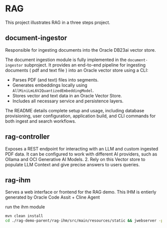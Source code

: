 # RAG

This project illustrates RAG in a three steps project.


## document-ingestor
Responsible for ingesting documents into the Oracle DB23ai vector store. 

The document ingestion module is fully implemented in the `document-ingestor` subproject. It provides an end-to-end pipeline for ingesting documents ( pdf and text file ) into an Oracle vector store using a CLI:

- Parses PDF (and text) files into segments.
- Generates embeddings locally using `AllMiniLmL6V2QuantizedEmbeddingModel`.
- Stores vector and text data in an Oracle Vector Store.
- Includes all necessary service and persistence layers.

The README details complete setup and usage, including database provisioning, user configuration, application build, and CLI commands for both ingest and search workflows.


## rag-controller
Exposes a REST endpoint for interacting with an LLM and custom ingested PDF data. It can be configured to work with different AI providers, such as Ollama and OCI Generative AI Models.
2. Rely on this Vector store to populate LLM Context and give precise answers to users queries.



## rag-ihm
Serves a web interface or frontend for the RAG demo.
This IHM is entierly generated by Oracle Code Assit + Cline Agent

run the ihm module 
```sh
mvn clean install 
cd ./rag-demo-parent/rag-ihm/src/main/resources/static && jwebserver -p 8081
```









